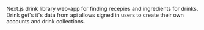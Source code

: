 
Next.js drink library web-app for finding recepies and ingredients for drinks. Drink get's it's data from api allows signed in users to create their own accounts and drink collections.
